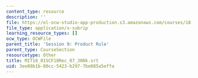 ```yaml
---
content_type: resource
description: ''
file: https://ol-ocw-studio-app-production.s3.amazonaws.com/courses/18-01sc-single-variable-calculus-fall-2010/3ee88b1b80cc5423b2977be085a5effa_MIT18_01SCF10Rec_07_300k.vtt
file_type: application/x-subrip
learning_resource_types: []
ocw_type: OCWFile
parent_title: 'Session 9: Product Rule'
parent_type: CourseSection
resourcetype: Other
title: MIT18_01SCF10Rec_07_300k.srt
uid: 3ee88b1b-80cc-5423-b297-7be085a5effa
---
```

